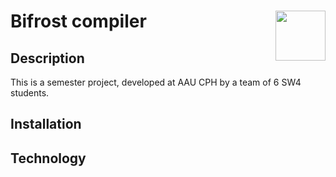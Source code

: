 # Bifrost compiler <img src="https://user-images.githubusercontent.com/38227712/162048400-b684988d-6d94-4dee-97c4-4530526d6295.png" width="80px" align="right">

## Description
This is a semester project, developed at AAU CPH by a team of 6 SW4 students.

## Installation

## Technology
